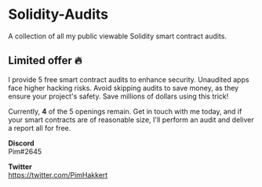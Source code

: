 # Solidity-Audits
A collection of all my public viewable Solidity smart contract audits.

## Limited offer 🔥
I provide 5 free smart contract audits to enhance security. Unaudited apps face higher hacking risks. Avoid skipping audits to save money, as they ensure your project's safety. Save millions of dollars using this trick!

Currently, **4** of the 5 openings remain. Get in touch with me today, and if your smart contracts are of reasonable size, I'll perform an audit and deliver a report all for free.

**Discord**  
Pim#2645

**Twitter**  
https://twitter.com/PimHakkert
